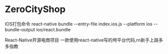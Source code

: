 # ZeroCityShop
IOS打包命令
react-native bundle --entry-file index.ios.js --platform ios --bundle-output ios/react.bundle

React-Native开源电商项目
一款使用react-native写的垮平台代码,rn新手上路多多指教
